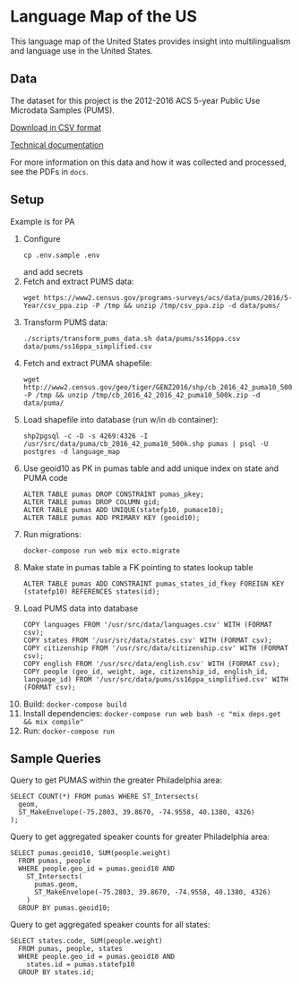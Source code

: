 # Language Map of the US

This language map of the United States provides insight into multilingualism and language use in the United States.

## Data

The dataset for this project is the 2012-2016 ACS 5-year Public Use Microdata Samples (PUMS).

[Download in CSV format](https://factfinder.census.gov/faces/tableservices/jsf/pages/productview.xhtml?pid=ACS_pums_csv_2012_2016&prodType=document)

[Technical documentation](https://www.census.gov/programs-surveys/acs/technical-documentation/pums/documentation.2016.html)

For more information on this data and how it was collected and processed, see the PDFs in `docs`.

## Setup

Example is for PA

1. Configure
    ```
    cp .env.sample .env
    ```
    and add secrets
1. Fetch and extract PUMS data:
    ```
    wget https://www2.census.gov/programs-surveys/acs/data/pums/2016/5-Year/csv_ppa.zip -P /tmp && unzip /tmp/csv_ppa.zip -d data/pums/
    ```
1. Transform PUMS data:
    ```
    ./scripts/transform_pums_data.sh data/pums/ss16ppa.csv data/pums/ss16ppa_simplified.csv
    ```
1. Fetch and extract PUMA shapefile:
    ```
    wget http://www2.census.gov/geo/tiger/GENZ2016/shp/cb_2016_42_puma10_500k.zip -P /tmp && unzip /tmp/cb_2016_42_2016_42_puma10_500k.zip -d data/puma/
    ```
1. Load shapefile into database (run w/in `db` container):
    ```
    shp2pgsql -c -D -s 4269:4326 -I /usr/src/data/puma/cb_2016_42_puma10_500k.shp pumas | psql -U postgres -d language_map
    ```
1. Use geoid10 as PK in pumas table and add unique index on state and PUMA code
    ```
    ALTER TABLE pumas DROP CONSTRAINT pumas_pkey;
    ALTER TABLE pumas DROP COLUMN gid;
    ALTER TABLE pumas ADD UNIQUE(statefp10, pumace10);
    ALTER TABLE pumas ADD PRIMARY KEY (geoid10);
    ```
1. Run migrations:
    ```
    docker-compose run web mix ecto.migrate
    ```
1. Make state in pumas table a FK pointing to states lookup table
    ```
    ALTER TABLE pumas ADD CONSTRAINT pumas_states_id_fkey FOREIGN KEY (statefp10) REFERENCES states(id);
    ```
1. Load PUMS data into database
    ```
    COPY languages FROM '/usr/src/data/languages.csv' WITH (FORMAT csv);
    COPY states FROM '/usr/src/data/states.csv' WITH (FORMAT csv);
    COPY citizenship FROM '/usr/src/data/citizenship.csv' WITH (FORMAT csv);
    COPY english FROM '/usr/src/data/english.csv' WITH (FORMAT csv);
    COPY people (geo_id, weight, age, citizenship_id, english_id, language_id) FROM '/usr/src/data/pums/ss16ppa_simplified.csv' WITH (FORMAT csv);
    ```
1. Build: `docker-compose build`
1. Install dependencies: `docker-compose run web bash -c "mix deps.get && mix compile"`
1. Run: `docker-compose run`

## Sample Queries

Query to get PUMAS within the greater Philadelphia area:
```
SELECT COUNT(*) FROM pumas WHERE ST_Intersects(
  geom,
  ST_MakeEnvelope(-75.2803, 39.8670, -74.9558, 40.1380, 4326)
);
```

Query to get aggregated speaker counts for greater Philadelphia area:
```
SELECT pumas.geoid10, SUM(people.weight)
  FROM pumas, people
  WHERE people.geo_id = pumas.geoid10 AND
    ST_Intersects(
      pumas.geom,
      ST_MakeEnvelope(-75.2803, 39.8670, -74.9558, 40.1380, 4326)
    )
  GROUP BY pumas.geoid10;
```

Query to get aggregated speaker counts for all states:
```
SELECT states.code, SUM(people.weight)
  FROM pumas, people, states
  WHERE people.geo_id = pumas.geoid10 AND
    states.id = pumas.statefp10
  GROUP BY states.id;
```
